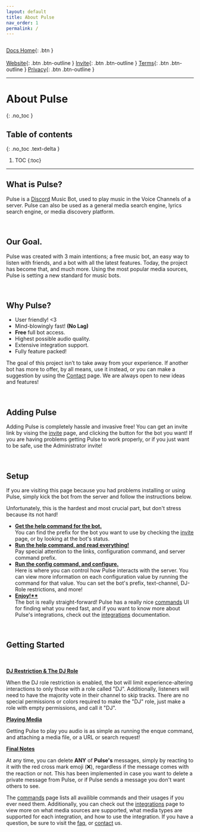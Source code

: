 ```yaml
---
layout: default
title: About Pulse
nav_order: 1
permalink: /
---
```


<img src="https://github.com/PulseProject-io/Pulse-Docs/blob/main/resources/pulse-banner.png?raw=true" alt="">

<span class="fs-5">[Docs Home](https://docs.pulseproject.io){: .btn }</span><br><br>
<span class="fs-4">[Website](https://pulseproject.io){: .btn .btn-outline }</span>
<span class="fs-4">[Invite](https://pulseproject.io/invite){: .btn .btn-outline }</span>
<span class="fs-4">[Terms](https://pulseproject.io/terms){: .btn .btn-outline }</span>
<span class="fs-4">[Privacy](https://pulseproject.io/privacy){: .btn .btn-outline }</span>

---

# About Pulse
{: .no_toc }

## Table of contents
{: .no_toc .text-delta }

1. TOC
{:toc}

---

## What is Pulse?

Pulse is a [Discord](https://discord.com/) Music Bot, used to play music in the Voice Channels of a server. Pulse can also be used as a general media search engine, lyrics search engine, or media discovery platform.

<br>

## Our Goal.

Pulse was created with 3 main intentions; a free music bot, an easy way to listen with friends, and a bot with all the latest features. Today, the project has become that, and much more. Using the most popular media sources, Pulse is setting a new standard for music bots.

<br>

## Why Pulse?

 - User friendly! <3
 - Mind-blowingly fast! <b>(No Lag)</b>
 - <b>Free</b> full bot access.
 - Highest possible audio quality.
 - Extensive integration support.
 - Fully feature packed!
 
The goal of this project isn’t to take away from your experience. If another bot has more to offer, by all means, use it instead, or you can make a suggestion by using the [Contact](https://pulseproject.io/contact) page. We are always open to new ideas and features!

<br>

## Adding Pulse

Adding Pulse is completely hassle and invasive free! You can get an invite link by vising the [invite](https://pulseproject.io/invite) page, and clicking the button for the bot you want! If you are having problems getting Pulse to work properly, or if you just want to be safe, use the Administrator invite!

<br>

## Setup

If you are visiting this page because you had problems installing or using Pulse, simply kick the bot from the server and follow the instructions below.

Unfortunately, this is the hardest and most crucial part, but don't stress because its not hard!
 - <u><b>Get the help command for the bot.</b></u> <br>You can find the prefix for the bot you want to use by checking the [invite](https://pulseproject.io/invite) page, or by looking at the bot's status.
 - <u><b>Run the help command, and read everything!</b></u> <br>Pay special attention to the links, configuration command, and server command prefix.
 - <u><b>Run the config command, and configure.</b></u> <br>Here is where you can control how Pulse interacts with the server. You can view more information on each configuration value by running the command for that value. You can set the bot's prefix, text-channel, DJ-Role restrictions, and more!
 - <u><b>Enjoy!**</b></u> <br>The bot is really straight-forward! Pulse has a really nice [commands](https://docs.pulseproject.io/commands) UI for finding what you need fast, and if you want to know more about Pulse's integrations, check out the [integrations](https://docs.pulseproject.io/integrations) documentation.

<br>

## Getting Started

<br>

<u><b>DJ Restriction & The DJ Role</b></u>

When the DJ role restriction is enabled, the bot will limit experience-altering interactions to only those with a role called "DJ". Additionally, listeners will need to have the majority vote in their channel to skip tracks. There are no special permissions or colors required to make the "DJ" role, just make a role with empty permissions, and call it "DJ".

<u><b>Playing Media</b></u>

Getting Pulse to play you audio is as simple as running the enque command, and attaching a media file, or a URL or search request!

<u><b>Final Notes</b></u>

At any time, you can delete **ANY** of **Pulse's** messages, simply by reacting to it with the red cross mark emoji (❌), regardless if the message comes with the reaction or not. This has been implemented in case you want to delete a private message from Pulse, or if Pulse sends a message you don't want others to see.

The [commands](https://docs.pulseproject.io/commands) page lists all availible commands and their usages if you ever need them. Additionally, you can check out the [integrations](https://docs.pulseproject.io/integrations) page to view more on what media sources are supported, what media types are supported for each integration, and how to use the integration. If you have a question, be sure to visit the [faq](https://docs.pulseproject.io/faq), or [contact](https://pulseproject.io/contact) us.
